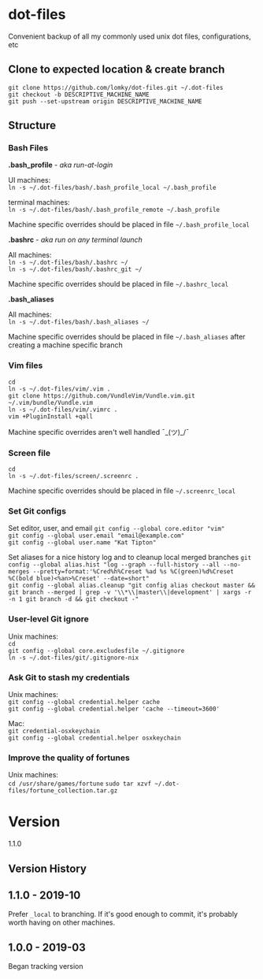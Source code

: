 # dot-files
Convenient backup of all my commonly used unix dot files, configurations, etc  

## Clone to expected location & create branch

`git clone https://github.com/lomky/dot-files.git ~/.dot-files`  
`git checkout -b DESCRIPTIVE_MACHINE_NAME`  
`git push --set-upstream origin DESCRIPTIVE_MACHINE_NAME`  


## Structure

### Bash Files

**.bash_profile** - _aka run-at-login_  

UI machines:  
`ln -s ~/.dot-files/bash/.bash_profile_local ~/.bash_profile`  

terminal machines:  
`ln -s ~/.dot-files/bash/.bash_profile_remote ~/.bash_profile`  

Machine specific overrides should be placed in file `~/.bash_profile_local`

**.bashrc** - _aka run on any terminal launch_  

All machines:  
`ln -s ~/.dot-files/bash/.bashrc ~/`  
`ln -s ~/.dot-files/bash/.bashrc_git ~/`  

Machine specific overrides should be placed in file `~/.bashrc_local`


**.bash_aliases**  

All machines:  
`ln -s ~/.dot-files/bash/.bash_aliases ~/`  

Machine specific overrides should be placed in file `~/.bash_aliases` after
creating a machine specific branch

### Vim files

`cd`  
`ln -s ~/.dot-files/vim/.vim .`  
`git clone https://github.com/VundleVim/Vundle.vim.git ~/.vim/bundle/Vundle.vim`  
`ln -s ~/.dot-files/vim/.vimrc .`  
`vim +PluginInstall +qall`  

Machine specific overrides aren't well handled ¯\_(ツ)_/¯

### Screen file

`cd`  
`ln -s ~/.dot-files/screen/.screenrc .`  

Machine specific overrides should be placed in file `~/.screenrc_local`

### Set Git configs

Set editor, user, and email
`git config --global core.editor "vim"`  
`git config --global user.email "email@example.com"`  
`git config --global user.name "Kat Tipton"`  

Set aliases for a nice history log and to cleanup local merged branches
`git config --global alias.hist "log --graph --full-history --all --no-merges --pretty=format:'%Cred%h%Creset %ad %s %C(green)%d%Creset %C(bold blue)<%an>%Creset' --date=short"`  
`git config --global alias.cleanup "git config alias checkout master && git branch --merged | grep -v '\\*\\|master\\|development' | xargs -r -n 1 git branch -d && git checkout -"`  

### User-level Git ignore

Unix machines:  
`cd`  
`git config --global core.excludesfile ~/.gitignore`  
`ln -s ~/.dot-files/git/.gitignore-nix`

### Ask Git to stash my credentials

Unix machines:  
`git config --global credential.helper cache`  
`git config --global credential.helper 'cache --timeout=3600'`  

Mac:  
`git credential-osxkeychain`  
`git config --global credential.helper osxkeychain`  

### Improve the quality of fortunes

Unix machines:  
`cd /usr/share/games/fortune`
`sudo tar xzvf ~/.dot-files/fortune_collection.tar.gz`  

# Version

1.1.0  

## Version History

## 1.1.0 - 2019-10
Prefer `_local` to branching. If it's good enough to commit, it's probably worth having on other machines.
## 1.0.0 - 2019-03
Began tracking version
